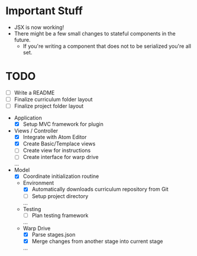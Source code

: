 # Important Stuff
* JSX is now working!
* There might be a few small changes to stateful components in the future.
    * If you're writing a component that does not to be serialized you're all set.
    
# TODO
- [ ] Write a README
- [ ] Finalize curriculum folder layout 
- [ ] Finalize project folder layout
- Application
    - [x] Setup MVC framework for plugin
- Views / Controller
    - [x] Integrate with Atom Editor
    - [x] Create Basic/Templace views
    - [ ] Create view for instructions
    - [ ] Create interface for warp drive
    
    ...
- Model
    - [x] Coordinate initialization routine
    - Environment
        - [x] Automatically downloads curriculum repository from Git
        - [ ] Setup project directory
        
        ...
    - Testing
        - [ ] Plan testing framework
        
        ...
    - Warp Drive
        - [x] Parse stages.json
        - [x] Merge changes from another stage into current stage
        
        ...

